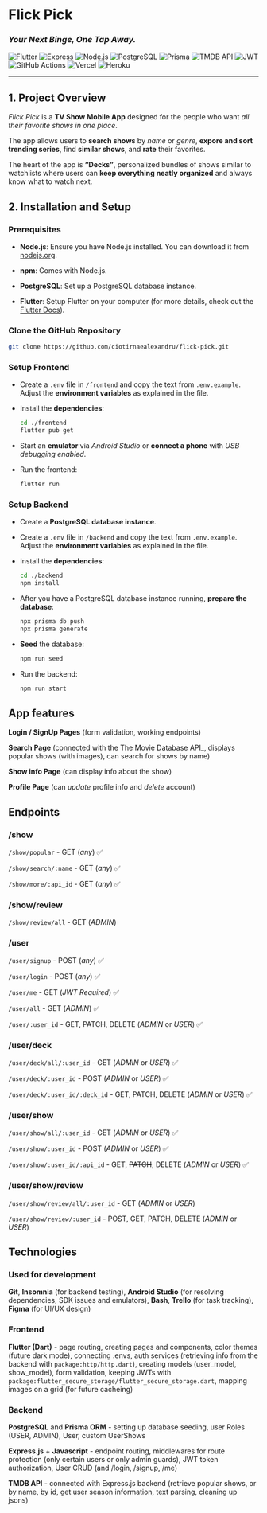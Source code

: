 # Flick Pick

### _Your Next Binge, One Tap Away._

![Flutter](https://img.shields.io/badge/Flutter-1976D2?style=for-the-badge&logo=flutter&logoColor=white)
![Express](https://img.shields.io/badge/Express%20js-111111?style=for-the-badge&logo=express&logoColor=white)
![Node.js](https://img.shields.io/badge/Node.js-5CA837?style=for-the-badge&logo=node.js&logoColor=white)
![PostgreSQL](https://img.shields.io/badge/PostgreSQL-255D91?style=for-the-badge&logo=postgresql&logoColor=white)
![Prisma](https://img.shields.io/badge/Prisma-394151?style=for-the-badge&logo=prisma&logoColor=white)
![TMDB API](https://img.shields.io/badge/The_Movie_Databse_API-E68A00?style=for-the-badge&logo=amazonaws&logoColor=white)
![JWT](https://img.shields.io/badge/JWT-d45dc4?style=for-the-badge&logo=jsonwebtoken&logoColor=white)
![GitHub Actions](https://img.shields.io/badge/GitHub_Actions-CC1F1F?style=for-the-badge&logo=githubactions&logoColor=white)
![Vercel](https://img.shields.io/badge/Vercel-111111?style=for-the-badge&logo=vercel&logoColor=white)
![Heroku](https://img.shields.io/badge/Heroku-5A50D0?style=for-the-badge&logo=heroku&logoColor=white)

---

## 1. Project Overview

_Flick Pick_ is a **TV Show Mobile App** designed for the people who want _all their favorite shows in one place_.

The app allows users to **search shows** by _name_ or _genre_, **expore and sort trending series**, find **similar shows**, and **rate** their favorites.

The heart of the app is **“Decks”**, personalized bundles of shows similar to watchlists where users can **keep everything neatly organized** and always know what to watch next.

## 2. Installation and Setup

### Prerequisites

- **Node.js**: Ensure you have Node.js installed. You can download it from [nodejs.org](https://nodejs.org/).

- **npm**: Comes with Node.js.

- **PostgreSQL**: Set up a PostgreSQL database instance.

- **Flutter**: Setup Flutter on your computer (for more details, check out the [Flutter Docs](https://docs.flutter.dev/get-started/install)).

### Clone the **GitHub Repository**

```sh
git clone https://github.com/ciotirnaealexandru/flick-pick.git
```

### Setup Frontend

- Create a `.env` file in `/frontend` and copy the text from `.env.example`. Adjust the **environment variables** as explained in the file.

- Install the **dependencies**:

  ```sh
  cd ./frontend
  flutter pub get
  ```

- Start an **emulator** via _Android Studio_ or **connect a phone** with _USB debugging enabled_.

- Run the frontend:

  ```sh
  flutter run
  ```

### Setup Backend

- Create a **PostgreSQL database instance**.

- Create a `.env` file in `/backend` and copy the text from `.env.example`. Adjust the **environment variables** as explained in the file.

- Install the **dependencies**:

  ```sh
  cd ./backend
  npm install
  ```

- After you have a PostgreSQL database instance running, **prepare the database**:

  ```sh
  npx prisma db push
  npx prisma generate
  ```

- **Seed** the database:

  ```sh
  npm run seed
  ```

- Run the backend:

  ```sh
  npm run start
  ```

## App features

**Login / SignUp Pages** (form validation, working endpoints)

**Search Page** (connected with the The Movie Database API\_, displays popular shows (with images), can search for shows by name)

**Show info Page** (can display info about the show)

**Profile Page** (can _update_ profile info and _delete_ account)

## Endpoints

### /show

`/show/popular` - GET (_any_) ✅

`/show/search/:name` - GET (_any_) ✅

`/show/more/:api_id` - GET (_any_) ✅

### /show/review

`/show/review/all` - GET (_ADMIN_)

### /user

`/user/signup` - POST (_any_) ✅

`/user/login` - POST (_any_) ✅

`/user/me` - GET (_JWT Required_) ✅

`/user/all` - GET (_ADMIN_) ✅

`/user/:user_id` - GET, PATCH, DELETE (_ADMIN_ or _USER_) ✅

### /user/deck

`/user/deck/all/:user_id` - GET (_ADMIN_ or _USER_) ✅

`/user/deck/:user_id` - POST (_ADMIN_ or _USER_) ✅

`/user/deck/:user_id/:deck_id` - GET, PATCH, DELETE (_ADMIN_ or _USER_) ✅

### /user/show

`/user/show/all/:user_id` - GET (_ADMIN_ or _USER_) ✅

`/user/show/:user_id` - POST (_ADMIN_ or _USER_) ✅

`/user/show/:user_id/:api_id` - GET, ~~PATCH~~, DELETE (_ADMIN_ or _USER_) ✅

### /user/show/review

`/user/show/review/all/:user_id` - GET (_ADMIN_ or _USER_)

`/user/show/review/:user_id` - POST, GET, PATCH, DELETE (_ADMIN_ or _USER_)

## Technologies

### Used for development

**Git**, **Insomnia** (for backend testing), **Android Studio** (for resolving dependencies, SDK issues and emulators), **Bash**, **Trello** (for task tracking), **Figma** (for UI/UX design)

### Frontend

**Flutter (Dart)** - page routing, creating pages and components, color themes (future dark mode), connecting .envs, auth services (retrieving info from the backend with `package:http/http.dart`), creating models (user_model, show_model), form validation, keeping JWTs with `package:flutter_secure_storage/flutter_secure_storage.dart`, mapping images on a grid (for future cacheing)

### Backend

**PostgreSQL** and **Prisma ORM** - setting up database seeding, user Roles (USER, ADMIN), User, custom UserShows

**Express.js** + **Javascript** - endpoint routing, middlewares for route protection (only certain users or only admin guards), JWT token authorization, User CRUD (and /login, /signup, /me)

**TMDB API** - connected with Express.js backend (retrieve popular shows, or by name, by id, get user season information, text parsing, cleaning up jsons)

